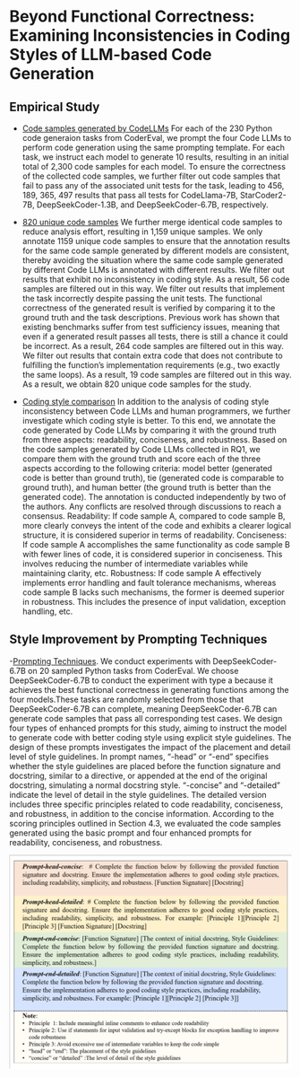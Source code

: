 # Beyond Functional Correctness: Examining Inconsistencies in Coding Styles of LLM-based Code Generation

## Empirical Study
- [Code samples generated by CodeLLMs](https://github.com/DeepSoftwareAnalytics/Coding-Style-Empirical/tree/main/code_samples_generated_by_codeLLMs) For each of the 230 Python code generaion tasks from CoderEval, we prompt the four Code LLMs to perform code generation using the same prompting template. For each task, we instruct each model to generate 10 results, resulting in an initial total of 2,300 code samples for each model. To ensure the correctness of the collected code samples, we further filter out code samples that fail to pass any of the associated unit tests for the task, leading to 456, 189, 365, 497 results that pass all tests for CodeLlama-7B, StarCoder2-7B, DeepSeekCoder-1.3B, and DeepSeekCoder-6.7B, respectively.

- [820 unique code samples](https://github.com/DeepSoftwareAnalytics/Coding-Style-Empirical/blob/main/820-unique-samples.csv) We further merge identical code samples to reduce analysis effort, resulting in 1,159 unique samples. We only annotate 1159 unique code samples to ensure that the annotation results for the same code sample generated by different models are consistent, thereby avoiding the situation where the same code sample generated by different Code LLMs is annotated with different results. We filter out results that exhibit no inconsistency in coding style. As a result, 56 code samples are filtered out in this way. We filter out results that implement the task incorrectly despite passing the unit tests. The functional correctness of the generated result is verified by comparing it to the ground truth and the task descriptions. Previous work has shown that existing benchmarks suffer from test sufficiency issues, meaning that even if a generated result passes all tests, there is still a chance it could be incorrect. As a result, 264 code samples are filtered out in this way. We filter out results that contain extra code that does not contribute to fulfilling the function’s implementation requirements (e.g., two exactly the same loops). As a result, 19 code samples are filtered out in this way. As a result, we obtain 820 unique code samples for the study.
  
- [Coding style comparison](https://github.com/DeepSoftwareAnalytics/Coding-Style-Empirical/tree/main/coding_style_comparison) In addition to the analysis of coding style inconsistency between Code LLMs and human programmers, we further investigate
which coding style is better. To this end, we annotate the code generated by Code LLMs by comparing it with the ground truth from three aspects: readability, conciseness, and robustness. Based on the code samples generated by Code LLMs collected
in RQ1, we compare them with the ground truth and score each of the three aspects according to the following criteria: model better (generated code is better than ground truth), tie (generated code is comparable to ground truth), and human better (the ground truth
is better than the generated code). The annotation is conducted independently by two of the authors. Any conflicts are resolved through discussions to reach a consensus.
Readability: If code sample A, compared to code sample B, more clearly conveys the intent of the code and exhibits a clearer logical structure, it is considered superior in terms of readability. 
Conciseness: If code sample A accomplishes the same functionality as code sample B with fewer lines of code, it is considered superior in conciseness. This involves reducing the number of intermediate variables while maintaining clarity, etc.
Robustness: If code sample A effectively implements error handling and fault tolerance mechanisms, whereas code sample B lacks such mechanisms, the former is deemed superior in robustness. This includes the presence of input validation, exception handling, etc.


## Style Improvement by Prompting Techniques
-[Prompting Techniques](https://github.com/DeepSoftwareAnalytics/Coding-Style-Empirical/tree/main/prompts). We conduct experiments with DeepSeekCoder-6.7B on 20 sampled Python tasks from CoderEval. We choose DeepSeekCoder-6.7B to conduct the experiment with type a because it achieves the best functional correctness in generating functions among the four models.These tasks are randomly selected from those that DeepSeekCoder-6.7B can complete, meaning DeepSeekCoder-6.7B can generate code samples that pass all corresponding test cases. We design four types of enhanced prompts for this study, aiming to instruct the model to generate code with better coding style using explicit style guidelines. The design of these prompts investigates the impact of the placement and detail level of style guidelines. In prompt names, “-head” or “-end” specifies whether the style guidelines are placed before the function signature and docstring, similar to a directive, or appended at the end of the original docstring, simulating a normal docstring style. “-concise” and “-detailed” indicate the level of detail in the style guidelines. The detailed version includes three specific principles related to code readability, conciseness, and robustness, in addition to the concise information. According to the scoring principles outlined in Section 4.3, we evaluated the code samples generated using the basic prompt and four enhanced prompts for readability, conciseness, and robustness. 

![Prompt templates](https://github.com/DeepSoftwareAnalytics/Coding-Style-Empirical/blob/main/images/prompts-4.png)

